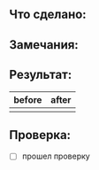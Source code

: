 ## Что сделано:


## Замечания:


## Результат:

|before|after|
|---|---|
|||

## Проверка:
- [ ] прошел проверку 
